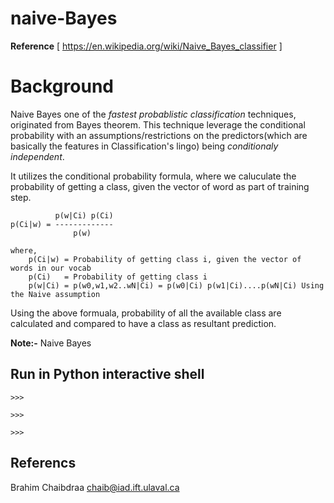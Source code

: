 # naive-Bayes
**Reference** [ https://en.wikipedia.org/wiki/Naive_Bayes_classifier ]

# Background
Naive Bayes one of the *fastest probablistic classification* techniques, originated from Bayes theorem. This technique leverage the conditional probability with an assumptions/restrictions on the predictors(which are basically the features in Classification's lingo) being *conditionaly independent*.

It utilizes the conditional probability formula, where we caluculate the probability of getting a class, given the vector of word as part of training step.

              p(w|Ci) p(Ci)
    p(Ci|w) = -------------
                  p(w)
                  
    where,
        p(Ci|w) = Probability of getting class i, given the vector of words in our vocab
        p(Ci)   = Probability of getting class i
        p(w|Ci) = p(w0,w1,w2..wN|Ci) = p(w0|Ci) p(w1|Ci)....p(wN|Ci) Using the Naive assumption
       
Using the above formuala, probability of all the available class are calculated and compared to have a class as resultant prediction.

**Note:-** 
Naive Bayes 

## Run in Python interactive shell
    >>> 

    >>> 

    >>> 

## Referencs
Brahim Chaibdraa 
<chaib@iad.ift.ulaval.ca>
